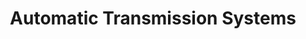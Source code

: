 ---
title: "Automatic Transmission Systems"
url: /gillette/automatic-transmission-systems/
shop: Autowerkstatt
---